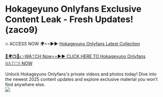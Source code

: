 # Hokageyuno Onlyfans Exclusive Content Leak - Fresh Updates! (zaco9)

🔥 ACCESS NOW 🌍==►► <a href="https://tinyurl.com/kvy9nzfs" rel="nofollow">Hokageyuno Onlyfans Latest Collection</a>
<br><br>
[🔴🌍📺📱👉WA𝚃CH Now==►► CLICK HERE TO Hokageyuno Onlyfans 𝚆𝙰𝚃𝙲𝙷 NOW](https://tinyurl.com/kvy9nzfs)
<br><br>
Unlock Hokageyuno Onlyfans's private videos and photos today! Dive into the newest 2025 content updates and explore exclusive material you won’t find anywhere else.
<br>
<a href="https://tinyurl.com/kvy9nzfs" rel="nofollow" data-target="animated-image.originalLink"><img src="https://camo.githubusercontent.com/8a4f000d20f83aca3bf7ec5f350d767afa0574a8a352519fd8cfa583a6f93a33/68747470733a2f2f692e696d6775722e636f6d2f644a486b345a712e676966" data-canonical-src="https://i.imgur.com/dJHk4Zq.gif" style="max-width: 100%; display: inline-block;" data-target="animated-image.originalImage"></a>
<br>
